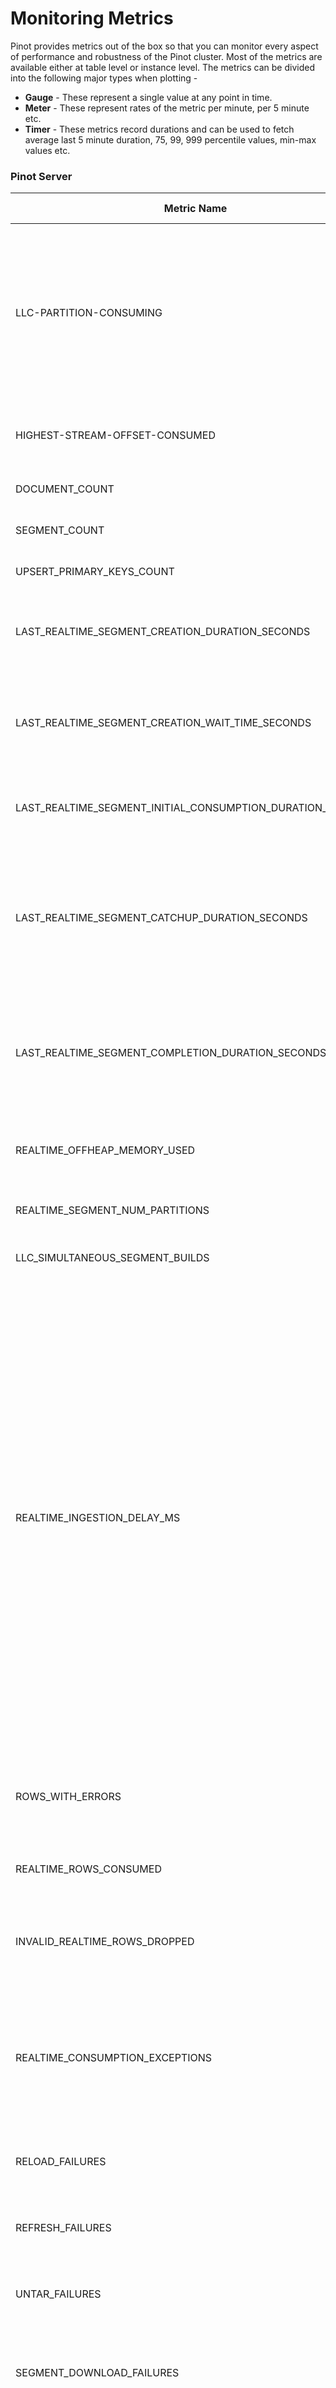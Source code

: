 # Monitoring Metrics

Pinot provides metrics out of the box so that you can monitor every aspect of performance and robustness of the Pinot cluster. Most of the metrics are available either at table level or instance level. The metrics can be divided into the following major types when plotting -

* **Gauge** - These represent a single value at any point in time.
* **Meter** - These represent rates of the metric per minute, per 5 minute etc.
* **Timer** - These metrics record durations and can be used to fetch average last 5 minute duration, 75, 99, 999 percentile values, min-max values etc.

### Pinot Server

<table><thead><tr><th>Metric Name</th><th>Description</th><th data-type="select">Metric type</th></tr></thead><tbody><tr><td>LLC-PARTITION-CONSUMING</td><td>This gives a binary value based on whether low-level consumption is healthy (1) or unhealthy (0). It’s important to ensure at least a single replica of each partition is consuming.</td><td></td></tr><tr><td>HIGHEST-STREAM-OFFSET-CONSUMED</td><td>The highest offset which has been consumed so far</td><td></td></tr><tr><td>DOCUMENT_COUNT</td><td>total number of records in table</td><td></td></tr><tr><td>SEGMENT_COUNT</td><td>total number of segments in table</td><td></td></tr><tr><td>UPSERT_PRIMARY_KEYS_COUNT</td><td>total unique primary keys in table</td><td></td></tr><tr><td>LAST_REALTIME_SEGMENT_CREATION_DURATION_SECONDS</td><td>time in seconds it took for latest realtime segment to get created</td><td></td></tr><tr><td>LAST_REALTIME_SEGMENT_CREATION_WAIT_TIME_SECONDS</td><td>time in seconds it took for segment creation to start (generally due to waiting for a lock to get acquired)</td><td></td></tr><tr><td>LAST_REALTIME_SEGMENT_INITIAL_CONSUMPTION_DURATION_SECONDS</td><td>time in seconds spent consuming records for latest segment</td><td></td></tr><tr><td>LAST_REALTIME_SEGMENT_CATCHUP_DURATION_SECONDS</td><td>time in seconds spent on catching up to the latest offset in metadata. This can happen when multiple servers are consuming from same partition.</td><td></td></tr><tr><td>LAST_REALTIME_SEGMENT_COMPLETION_DURATION_SECONDS</td><td>time in seconds between when we stopped consuming records and when the segment gets committed</td><td></td></tr><tr><td>REALTIME_OFFHEAP_MEMORY_USED</td><td>off heap memory in bytes current used by realtime segments</td><td></td></tr><tr><td>REALTIME_SEGMENT_NUM_PARTITIONS</td><td>Number of partitions for a table</td><td></td></tr><tr><td>LLC_SIMULTANEOUS_SEGMENT_BUILDS</td><td>Number of segments being built currently</td><td></td></tr><tr><td>REALTIME_INGESTION_DELAY_MS</td><td>Per partition metric that measures the delay in milliseconds from the time an event was produced to the stream that feeds Pinot until the event was consumed by Pinot. Partitions that are not actively consuming due to lack of events will report 0 delay. Partitions that are stuck or falling behind will report their last measured delay aged by the time since the sample was taken: this enable the user to monitor for partitions that have events queued but where Pinot is falling behind in consumption.</td><td></td></tr><tr><td>ROWS_WITH_ERRORS</td><td>number of rows that either didn't get transformed or didn't get indexed.</td><td></td></tr><tr><td>REALTIME_ROWS_CONSUMED</td><td>total number of records consumed from input</td><td></td></tr><tr><td>INVALID_REALTIME_ROWS_DROPPED</td><td>number of records that were filtered based on FilterConfig specified in table config</td><td></td></tr><tr><td>REALTIME_CONSUMPTION_EXCEPTIONS</td><td>number of rows that were not consumed because of some exception. It doesn't track exceptions during transformation and indexing.</td><td></td></tr><tr><td>RELOAD_FAILURES</td><td>Number of failures occurred while reloading segments</td><td></td></tr><tr><td>REFRESH_FAILURES</td><td>Number of failures occurred while refreshing segments</td><td></td></tr><tr><td>UNTAR_FAILURES</td><td>Number of failures occurred while uncompressing segments</td><td></td></tr><tr><td>SEGMENT_DOWNLOAD_FAILURES</td><td>Number of failures occurred while downloading segments from deep store to local</td><td></td></tr><tr><td>DELETED_SEGMENT_COUNT</td><td>Number of segments deleted either because of retention policies, explicit delete request etc.</td><td></td></tr><tr><td>QUERIES</td><td>Number of queries executed</td><td></td></tr><tr><td>QUERY_EXECUTION_EXCEPTIONS</td><td>Number of exceptions encountered during query execution</td><td></td></tr><tr><td>NUM-MISSING-SEGMENTS</td><td>Number of missing segments that the broker queried for (expected to be on the server) but the server didn’t have. This can be due to retention or stale routing table</td><td></td></tr><tr><td>NO_TABLE_ACCESS</td><td>number of query requests for which table access was denied either due to table not being present or access control restrictions.</td><td></td></tr><tr><td>HELIX_ZOOKEEPER_RECONNECTS</td><td>Number of times Server instance re-connected to zookeeper.</td><td></td></tr><tr><td>NETTY_CONNECTION_BYTES_RECEIVED</td><td>total bytes received by the server</td><td></td></tr><tr><td>NETTY_CONNECTION_BYTES_SENT</td><td>total bytes sent by the server</td><td></td></tr><tr><td>NETTY_CONNECTION_RESPONSES_SENT</td><td>total responses sent by the server</td><td></td></tr><tr><td>FRESHNESS_LAG_MS</td><td>time period between when the data was last updated in the table and the current time</td><td></td></tr><tr><td>NETTY_CONNECTION_SEND_RESPONSE_LATENCY</td><td>time spent in sending response to brokers after the results are available</td><td></td></tr><tr><td>EXECUTION_THREAD_CPU_TIME_NS</td><td>time spent by all threads processing query and results (doesn't includes time spent in system activities)</td><td></td></tr><tr><td>SYSTEM_ACTIVITIES_CPU_TIME_NS</td><td>time spent in nanoseconds processing query on the servers (only counts system acitivities such as GC, OS paging etc.)</td><td></td></tr><tr><td>RESPONSE_SER_CPU_TIME_NS</td><td>time spent in nanoseconds serializing query response on servers</td><td></td></tr><tr><td>TOTAL_CPU_TIME_NS</td><td>total time spent in nanoseconds processing query on the servers</td><td></td></tr></tbody></table>

#### Tracking time spent in various phases of Query execution in milliseconds -

<table><thead><tr><th>Metric Name</th><th>Description</th><th data-type="select"></th></tr></thead><tbody><tr><td>REQUEST_DESERIALIZATION</td><td>Time spent in deserializing query request</td><td></td></tr><tr><td>SEGMENT_PRUNING</td><td>Time spent in Segment Pruning</td><td></td></tr><tr><td>BUILD_QUERY_PLAN</td><td>Time spent in building query plan</td><td></td></tr><tr><td>QUERY_PLAN_EXECUTION</td><td>Time spent in executing query plan</td><td></td></tr><tr><td>QUERY_PROCESSING</td><td>Total Time spent in processing the query request from receiving the parsed query to getting data. Doesn't include ser-de time.</td><td></td></tr><tr><td>SCHEDULER_WAIT</td><td>Time spent in the scheduler queue waiting for the query to be executed</td><td></td></tr><tr><td>RESPONSE_SERIALIZATION</td><td>Time spent in serializing query response</td><td></td></tr><tr><td>TOTAL_QUERY_TIME</td><td>Total time to take from receiving the query to returning the responde.</td><td></td></tr></tbody></table>

####

### Pinot Broker

<table><thead><tr><th>Metric Name</th><th>Description</th><th data-type="select">Metric Type</th></tr></thead><tbody><tr><td>UNHEALTHY_SERVERS</td><td>Number of unhealthy servers detected</td><td></td></tr><tr><td>QUERY_QUOTA_CAPACITY_UTILIZATION_RATE</td><td>percentage of configured rate limit being used on each broker</td><td></td></tr><tr><td>MAX_BURST_QPS</td><td></td><td></td></tr><tr><td>QUERY_RATE_LIMIT_DISABLED</td><td>1 if rate limit is enabled on broker, 0 otherwise</td><td></td></tr><tr><td>REQUEST_SIZE</td><td>Query String length on each broker</td><td></td></tr><tr><td>RESIZE_TIME_MS</td><td>time spent in resizing results for the output. either because of LIMIT or maximum allowed group by keys or any other criteria</td><td></td></tr><tr><td>QUERIES</td><td>The rate which an individual broker is receiving queries. Units are in QPS</td><td></td></tr><tr><td>REQUEST_COMPILATION_EXCEPTIONS</td><td>Number of queries which failed during compilation</td><td></td></tr><tr><td>RESOURCE_MISSING_EXCEPTIONS</td><td>Number of queries for which table doesn't exists</td><td></td></tr><tr><td>QUERY_VALIDATION_EXCEPTIONS</td><td>Number of invalid queries</td><td></td></tr><tr><td>UNKNOWN_COLUMN_EXCEPTIONS</td><td>Number of queries with unknown columns</td><td></td></tr><tr><td>NO_SERVER_FOUND_EXCEPTIONS</td><td>Number of queries for which no server was found to contain its data</td><td></td></tr><tr><td>REQUEST_TIMEOUT_BEFORE_SCATTERED_EXCEPTIONS</td><td>Number of times query timed out before even being sent to the servers</td><td></td></tr><tr><td>REQUEST_CHANNEL_LOCK_TIMEOUT_EXCEPTIONS</td><td>number of times query failes while trying to acquire lock to server connections</td><td></td></tr><tr><td>REQUEST_SEND_EXCEPTIONS</td><td>Number of queries failed while sending to server</td><td></td></tr><tr><td>RESPONSE_FETCH_EXCEPTIONS</td><td>Number of queries failed while handling response from servers</td><td></td></tr><tr><td>DATA_TABLE_DESERIALIZATION_EXCEPTIONS</td><td>Number of queries failed while deserializing response data from servers</td><td></td></tr><tr><td>RESPONSE_MERGE_EXCEPTIONS</td><td>Number of queries that failed while merging responses from multiple servers. This can be due to schema inconsitency or any other issues</td><td></td></tr><tr><td>BROKER_RESPONSES_WITH_PROCESSING_EXCEPTIONS</td><td>Number of queries where atleast one exception occured</td><td></td></tr><tr><td>BROKER_RESPONSES_WITH_PARTIAL_SERVERS_RESPONDED</td><td>Number of queries with incomplete results due to missing responses from servers</td><td></td></tr><tr><td>BROKER_RESPONSES_WITH_NUM_GROUPS_LIMIT_REACHED</td><td>Number of queries where total number of groups exceeded configured limit (default limit - 100K)</td><td></td></tr><tr><td>DOCUMENTS_SCANNED</td><td>Total number of documents read from segments in each query</td><td></td></tr><tr><td>ENTRIES_SCANNED_IN_FILTER</td><td></td><td></td></tr><tr><td>ENTRIES_SCANNED_POST_FILTER</td><td></td><td></td></tr><tr><td>NUM_RESIZES</td><td>Number of result resizes for queries</td><td></td></tr><tr><td>REQUEST_DROPPED_DUE_TO_ACCESS_ERROR</td><td>Number of queries dropped due to invalid access permissions on table</td><td></td></tr><tr><td>GROUP_BY_SIZE</td><td>Number of rows in group by queries</td><td></td></tr><tr><td>TOTAL_SERVER_RESPONSE_SIZE</td><td>Total number of bytes received from servers for queries</td><td></td></tr><tr><td>QUERY_QUOTA_EXCEEDED</td><td>Number of queries failed due to query rate limit being breached</td><td></td></tr><tr><td>NO_SERVING_HOST_FOR_SEGMENT</td><td>Number of segments per query for which no servers are available</td><td></td></tr><tr><td>SERVER_MISSING_FOR_ROUTING</td><td>Number of servers that could not be added to routing table for query</td><td></td></tr><tr><td>NETTY_CONNECTION_REQUESTS_SENT</td><td>total number of requests sent to servers</td><td></td></tr><tr><td>NETTY_CONNECTION_BYTES_SENT</td><td>total bytes sent to servers</td><td></td></tr><tr><td>NETTY_CONNECTION_BYTES_RECEIVED</td><td>total bytes received from servers</td><td></td></tr><tr><td>PROACTIVE_CLUSTER_CHANGE_CHECK</td><td>Number of requests raised to zookeeper to check the cluster state such as IDEAL STATES, EXTERNAL VIEW etc.</td><td></td></tr><tr><td>HELIX_ZOOKEEPER_RECONNECTS</td><td>Number of times broker instance re-connected to zookeeper.</td><td></td></tr><tr><td>CLUSTER_CHANGE_QUEUE_TIME</td><td>Time spent in milliseconds in queue for cluster change requests</td><td></td></tr><tr><td>FRESHNESS_LAG_MS</td><td>time period between when the data was last updated in the table and the current time</td><td></td></tr><tr><td>NETTY_CONNECTION_SEND_REQUEST_LATENCY</td><td>latency of sending the request from broker to server</td><td></td></tr><tr><td>OFFLINE_THREAD_CPU_TIME_NS</td><td>aggregated thread cpu time in nanoseconds for query processing from offline servers</td><td></td></tr><tr><td>REALTIME_THREAD_CPU_TIME_NS</td><td>aggregated thread cpu time in nanoseconds for query processing from realtime servers</td><td></td></tr><tr><td>OFFLINE_SYSTEM_ACTIVITIES_CPU_TIME_NS</td><td>aggregated system activities cpu time in nanoseconds for query processing from offline servers (e.g. GC, OS paging etc.)</td><td></td></tr><tr><td>REALTIME_SYSTEM_ACTIVITIES_CPU_TIME_NS</td><td>aggregated system activities cpu time in nanoseconds for query processing from realtime servers (e.g. GC, OS paging etc.)</td><td></td></tr><tr><td>OFFLINE_RESPONSE_SER_CPU_TIME_NS</td><td>aggregated response serialization cpu time in nanoseconds for query processing from offline servers</td><td></td></tr><tr><td>REALTIME_RESPONSE_SER_CPU_TIME_NS</td><td>aggregated response serialization cpu time in nanoseconds for query processing from realtime servers</td><td></td></tr><tr><td>OFFLINE_TOTAL_CPU_TIME_NS</td><td>aggregated total cpu time(thread + system activities + response serialization) in nanoseconds for query processing from offline servers</td><td></td></tr><tr><td>REALTIME_TOTAL_CPU_TIME_NS</td><td>time(thread + system activities + response serialization) in nanoseconds for query processing from realtime servers</td><td></td></tr></tbody></table>

#### Tracking time spent in various phases of Query execution in milliseconds -

<table><thead><tr><th>Metric Name</th><th>Description</th><th data-type="select">Metric Type</th></tr></thead><tbody><tr><td>REQUEST_COMPILATION</td><td>Time spent in compiling SQL query</td><td></td></tr><tr><td>QUERY_EXECUTION</td><td>Total Time spent in query executiong</td><td></td></tr><tr><td>QUERY_ROUTING</td><td>Time spent in creating a routing table for segments</td><td></td></tr><tr><td>SCATTER_GATHER</td><td>Time spent in sending and collecting responses from servers.</td><td></td></tr><tr><td>REDUCE</td><td>Time spent in combining query results from multiple servers</td><td></td></tr><tr><td>AUTHORIZATION</td><td>Time spent checking table access after query compilation</td><td></td></tr></tbody></table>

### Pinot Controller

<table><thead><tr><th>Metric Name</th><th>Description</th><th data-type="select">Metric Type</th></tr></thead><tbody><tr><td>PERCENT_SEGMENTS_AVAILABLE</td><td>Percentage of complete online replicas in external view as compared to replicas in ideal state</td><td></td></tr><tr><td>NUMBER_OF_REPLICAS</td><td>Total number of replicas available for table</td><td></td></tr><tr><td>SEGMENTS_IN_ERROR_STATE</td><td>Number of segments in an <code>ERROR</code> state for a given table.</td><td></td></tr><tr><td>TABLE_STORAGE_QUOTA_UTILIZATION</td><td>Shows how much of the table’s storage quota is currently being used, metric will a percentage of a the entire quota.</td><td></td></tr><tr><td>LAST_PUSH_TIME_DELAY_HOURS</td><td>The time in hours since the last time an offline segment has been pushed to the controller.</td><td></td></tr><tr><td>HEALTHCHECK_OK_CALLS</td><td>Number of health check requests for which controller was healthy</td><td></td></tr><tr><td>HEALTHCHECK_BAD_CALLS</td><td>Number of health check requests for which controller was unhealthy</td><td></td></tr><tr><td>CONTROLLER_INSTANCE_POST_ERROR</td><td>Errors occurred while updating state for an instance (server and broker)</td><td></td></tr><tr><td>CONTROLLER_SEGMENT_UPLOAD_ERROR</td><td>Errors occurred while sending uploading segment request</td><td></td></tr><tr><td>CONTROLLER_SCHEMA_UPLOAD_ERROR</td><td>Errors occurred while uploading schema</td><td></td></tr><tr><td>CONTROLLER_TABLE_SCHEMA_UPDATE_ERROR</td><td>Errors occurred while updating schema</td><td></td></tr><tr><td>CONTROLLER_TABLE_ADD_ERROR</td><td>Errors occurred while adding table config</td><td></td></tr><tr><td>CONTROLLER_TABLE_UPDATE_ERROR</td><td>Errors occurred while updating table config</td><td></td></tr><tr><td>CONTROLLER_TABLE_TENANT_UPDATE_ERROR</td><td>Errors occurred while updating a Tenant</td><td></td></tr><tr><td>CONTROLLER_TABLE_TENANT_CREATE_ERROR</td><td>Errors occurred while creating a Tenant</td><td></td></tr><tr><td>CONTROLLER_TABLE_TENANT_DELETE_ERROR</td><td>Errors while deleting a Tenant</td><td></td></tr><tr><td>CONTROLLER_REALTIME_TABLE_SEGMENT_ASSIGNMENT_ERROR</td><td>Errors occurred while assigning a realtime segment to a server instance</td><td></td></tr><tr><td>CONTROLLER_LEADERSHIP_CHANGE_WITHOUT_CALLBACK</td><td>Number of times a controller loses/gains leadership without a callback from Helix</td><td></td></tr><tr><td>CONTROLLER_PERIODIC_TASK_RUN</td><td>Number of Periodic tasks running currently</td><td></td></tr><tr><td>CONTROLLER_PERIODIC_TASK_ERROR</td><td>Number of Periodic tasks that failed due to error</td><td></td></tr><tr><td>NUMBER_TIMES_SCHEDULE_TASKS_CALLED</td><td>Minion tasks schedule request sent to controller</td><td></td></tr><tr><td>NUMBER_TASKS_SUBMITTED</td><td>Number of minion tasks submitted to the controller.</td><td></td></tr><tr><td>NUMBER_SEGMENT_UPLOAD_TIMEOUT_EXCEEDED</td><td>Number of segments uploads failed due to timeout. Segments are re-uploaded in this case by controller itself.</td><td></td></tr><tr><td>CRON_SCHEDULER_JOB_TRIGGERED</td><td>Number of minion tasks triggered that use cron</td><td></td></tr><tr><td>NUMBER_ADHOC_TASKS_SUBMITTED</td><td>Number of minion ad-hoc tasks submitted</td><td></td></tr><tr><td>LLC_STATE_MACHINE_ABORTS</td><td>Number of times a realtime segment commit operation was aborted</td><td></td></tr><tr><td>LLC_ZOOKEEPER_FETCH_FAILURES</td><td>Number of Zookeeper metadata fetch requests failed</td><td></td></tr><tr><td>LLC_ZOOKEEPER_UPDATE_FAILURES</td><td>Number of Zookeeper metadata update requests failed</td><td></td></tr><tr><td>LLC_STREAM_DATA_LOSS</td><td>Indicates data loss for table either due to offsets available to consume from topic larger than the last stored offset in pinot or segment lost in CONSUMING state</td><td></td></tr><tr><td>HELIX_ZOOKEEPER_RECONNECTS</td><td>Number of times broker instance re-connected to zookeeper.</td><td></td></tr><tr><td>CRON_SCHEDULER_JOB_EXECUTION_TIME_MS</td><td>Time spent in scheduling cron jobs</td><td></td></tr></tbody></table>

### Pinot Minion

<table><thead><tr><th>Metric Name</th><th>Description</th><th data-type="select">Metric Type</th></tr></thead><tbody><tr><td>NUMBER_OF_TASKS</td><td>Number of tasks currently running</td><td></td></tr><tr><td>NUMBER_TASKS_EXECUTED</td><td>Number of tasks triggered in Minion</td><td></td></tr><tr><td>NUMBER_TASKS_COMPLETED</td><td>Number of tasks completed successfully</td><td></td></tr><tr><td>NUMBER_TASKS_CANCELLED</td><td>Number of tasks that were cancelled</td><td></td></tr><tr><td>NUMBER_TASKS_FAILED</td><td>Number of tasks that failed</td><td></td></tr><tr><td>NUMBER_TASKS_FATAL_FAILED</td><td>Number of tasks that failed with unretryable exceptions</td><td></td></tr><tr><td>TASK_QUEUEING</td><td>Time spent by tasks in queue</td><td></td></tr><tr><td>TASK_EXECUTION</td><td>Time spent by tasks in execution</td><td></td></tr></tbody></table>
